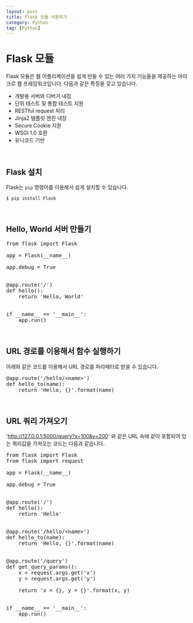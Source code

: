```yaml
---
layout: post
title: Flask 모듈 사용하기
category: Python
tag: [Python]
---
```

# Flask 모듈

Flask 모듈은 웹 어플리케이션을 쉽게 만들 수 있는 여러 가지 기능들을 제공하는 마이크로 웹 프레임워크입니다. 다음과 같은 특징을 갖고 있습니다.

* 개발용 서버와 디버거 내장
* 단위 테스트 및 통합 테스트 지원
* RESTful request 처리
* Jinja2 템플릿 엔진 내장
* Secure Cookie 지원
* WSGI 1.0 호환
* 유니코드 기반

<br>

## Flask 설치

Flask는 `pip` 명령어를 이용해서 쉽게 설치할 수 있습니다.

~~~
$ pip install Flask
~~~

<br>

## Hello, World 서버 만들기

<pre class="prettyprint">
from flask import Flask

app = Flask(__name__)

app.debug = True


@app.route('/')
def hello():
    return 'Hello, World'


if __name__ == '__main__':
    app.run()
</pre>

<br>

## URL 경로를 이용해서 함수 실행하기

아래와 같은 코드를 이용해서 URL 경로를 파라메터로 받을 수 있습니다.

<pre class="prettyprint">
@app.route('/hello/&lt;name&gt;')
def hello_to(name):
    return 'Hello, {}'.format(name)
</pre>

<br>

## URL 쿼리 가져오기

'http://127.0.0.1:5000/query?x=100&y=200' 와 같은 URL 속에 같이 포함되어 있는 쿼리값을 가져오는 코드는 다음과 같습니다.

<pre class="prettyprint">
from flask import Flask
from flask import request

app = Flask(__name__)

app.debug = True


@app.route('/')
def hello():
    return 'Hello'


@app.route('/hello/&lt;name&gt;')
def hello_to(name):
    return 'Hello, {}'.format(name)


@app.route('/query')
def get_query_params():
    x = request.args.get('x')
    y = request.args.get('y')

    return 'x = {}, y = {}'.format(x, y)


if __name__ == '__main__':
    app.run()
</pre>
